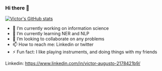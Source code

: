 ### Hi there 👋

[![Victor's GitHub stats](https://github-readme-stats.vercel.app/api?username=VictorAugustoqwe&theme=discord_old_blurple&show_icons=true)](https://github.com/VictorAugustoqwe)

- 🔭 I’m currently working on information science
- 🌱 I’m currently learning NER and NLP
- 👯 I’m looking to collaborate on any problems
- 📫 How to reach me: Linkedin or twitter
- ⚡ Fun fact: I like playing instruments, and doing things with my friends

Linkedin: https://www.linkedin.com/in/victor-augusto-2178421b9/

